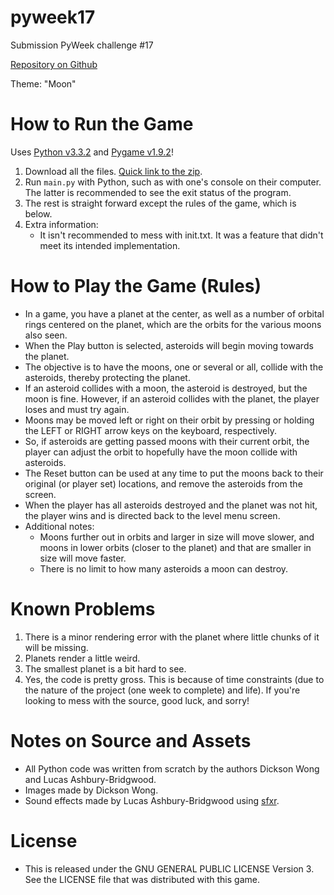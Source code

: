 pyweek17
========

Submission PyWeek challenge #17

[Repository on Github](https://github.com/5hassay/pyweek17)

Theme: "Moon"

# How to Run the Game

Uses [Python v3.3.2](http://www.python.org/download/) and [Pygame v1.9.2](https://bitbucket.org/pygame/pygame/downloads)!

1. Download all the files. [Quick link to the zip](https://github.com/5hassay/pyweek17/archive/master.zip).
2. Run `main.py` with Python, such as with one's console on their computer. The latter is recommended to see the exit status of the program.
3. The rest is straight forward except the rules of the game, which is below.
4. Extra information:
    * It isn't recommended to mess with init.txt. It was a feature that didn't meet its intended implementation.

# How to Play the Game (Rules)

* In a game, you have a planet at the center, as well as a number of orbital rings centered on the planet, which are the orbits for the various moons also seen.
* When the Play button is selected, asteroids will begin moving towards the planet.
* The objective is to have the moons, one or several or all, collide with the asteroids, thereby protecting the planet.
* If an asteroid collides with a moon, the asteroid is destroyed, but the moon is fine. However, if an asteroid collides with the planet, the player loses and must try again.
* Moons may be moved left or right on their orbit by pressing or holding the LEFT or RIGHT arrow keys on the keyboard, respectively.
* So, if asteroids are getting passed moons with their current orbit, the player can adjust the orbit to hopefully have the moon collide with asteroids.
* The Reset button can be used at any time to put the moons back to their original (or player set) locations, and remove the asteroids from the screen.
* When the player has all asteroids destroyed and the planet was not hit, the player wins and is directed back to the level menu screen.
* Additional notes:
    * Moons further out in orbits and larger in size will move slower, and moons in lower orbits (closer to the planet) and that are smaller in size will move faster.
    * There is no limit to how many asteroids a moon can destroy.

# Known Problems

1. There is a minor rendering error with the planet where little chunks of it will be missing.
2. Planets render a little weird.
3. The smallest planet is a bit hard to see.
4. Yes, the code is pretty gross. This is because of time constraints (due to the nature of the project (one week to complete) and life). If you're looking to mess with the source, good luck, and sorry!

# Notes on Source and Assets

* All Python code was written from scratch by the authors Dickson Wong and Lucas Ashbury-Bridgwood.
* Images made by Dickson Wong.
* Sound effects made by Lucas Ashbury-Bridgwood using [sfxr](http://www.drpetter.se/project_sfxr.html).

# License

* This is released under the GNU GENERAL PUBLIC LICENSE Version 3. See the LICENSE file that was distributed with this game.
